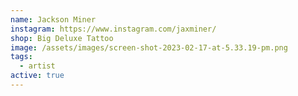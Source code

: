 ```yaml
---
name: Jackson Miner
instagram: https://www.instagram.com/jaxminer/
shop: Big Deluxe Tattoo
image: /assets/images/screen-shot-2023-02-17-at-5.33.19-pm.png
tags:
  - artist
active: true
---
```


